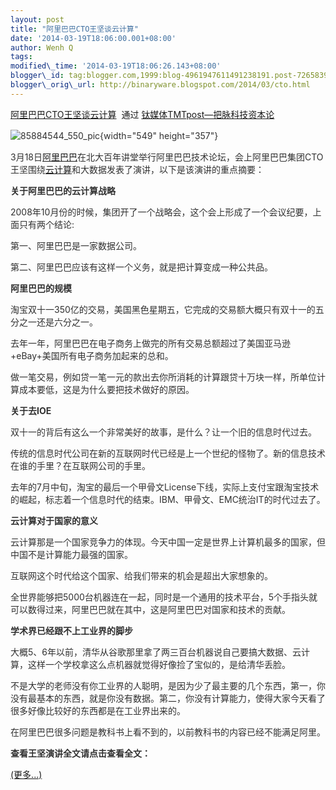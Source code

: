 ```yaml
--- 
layout: post 
title: "阿里巴巴CTO王坚谈云计算" 
date: '2014-03-19T18:06:00.001+08:00' 
author: Wenh Q
tags:
modified\_time: '2014-03-19T18:06:26.143+08:00' 
blogger\_id: tag:blogger.com,1999:blog-4961947611491238191.post-7265839680145079002
blogger\_orig\_url: http://binaryware.blogspot.com/2014/03/cto.html
---
```

[阿里巴巴CTO王坚谈云计算](http://www.tmtpost.com/100073.html)  通过
[钛媒体TMTpost—把脉科技资本论](http://www.tmtpost.com/)
<div dir="ltr"
style="color: #303030; font-size: 14px; line-height: 20px; margin-top: 15px;">

![](http://www.tmtpost.com/wp-content/uploads/2014/03/139522144710.jpg "85884544_550_pic"){width="549"
height="357"}

3月18日[阿里巴巴](http://www.tmtpost.com/tag/%E9%98%BF%E9%87%8C%E5%B7%B4%E5%B7%B4 "查看 阿里巴巴 中的全部文章")在北大百年讲堂举行阿里巴巴技术论坛，会上阿里巴巴集团CTO王坚围绕[云计算](http://www.tmtpost.com/tag/%E4%BA%91%E8%AE%A1%E7%AE%97 "查看 云计算 中的全部文章")和大数据发表了演讲，以下是该演讲的重点摘要：



**关于阿里巴巴的云计算战略**

2008年10月份的时候，集团开了一个战略会，这个会上形成了一个会议纪要，上面只有两个结论:

第一、阿里巴巴是一家数据公司。

第二、阿里巴巴应该有这样一个义务，就是把计算变成一种公共品。



**阿里巴巴的规模**

淘宝双十一350亿的交易，美国黑色星期五，它完成的交易额大概只有双十一的五分之一还是六分之一。

去年一年，阿里巴巴在电子商务上做完的所有交易总额超过了美国亚马逊+eBay+美国所有电子商务加起来的总和。

做一笔交易，例如贷一笔一元的款出去你所消耗的计算跟贷十万块一样，所单位计算成本要低，这是为什么要把技术做好的原因。



**关于去IOE**

双十一的背后有这么一个非常美好的故事，是什么？让一个旧的信息时代过去。

传统的信息时代公司在新的互联网时代已经是上一个世纪的怪物了。新的信息技术在谁的手里？在互联网公司的手里。

去年的7月中旬，淘宝的最后一个甲骨文License下线，实际上支付宝跟淘宝技术的崛起，标志着一个信息时代的结束。IBM、甲骨文、EMC统治IT的时代过去了。



**云计算对于国家的意义**

云计算那是一个国家竞争力的体现。今天中国一定是世界上计算机最多的国家，但中国不是计算能力最强的国家。

互联网这个时代给这个国家、给我们带来的机会是超出大家想象的。

全世界能够把5000台机器连在一起，同时是一个通用的技术平台，5个手指头就可以数得过来，阿里巴巴就在其中，这是阿里巴巴对国家和技术的贡献。



**学术界已经跟不上工业界的脚步**

大概5、6年以前，清华从谷歌那里拿了两三百台机器说自己要搞大数据、云计算，这样一个学校拿这么点机器就觉得好像捡了宝似的，是给清华丢脸。

不是大学的老师没有你工业界的人聪明，是因为少了最主要的几个东西，第一，你没有最基本的东西，就是你没有数据。第二，你没有计算能力，使得大家今天看了很多好像比较好的东西都是在工业界出来的。

在阿里巴巴很多问题是教科书上看不到的，以前教科书的内容已经不能满足阿里。



**查看王坚演讲全文请点击查看全文：**

[(更多...)](http://www.tmtpost.com/100073.html#more-100073)

</div>
